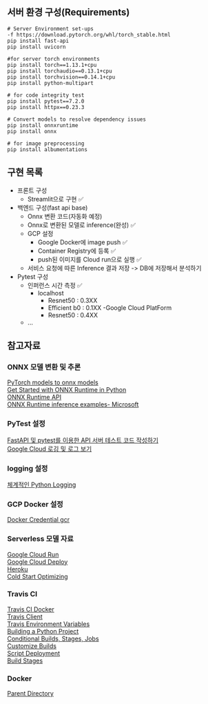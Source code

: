 ## 서버 환경 구성(Requirements)
```
# Server Environment set-ups
-f https://download.pytorch.org/whl/torch_stable.html
pip install fast-api
pip install uvicorn

#for server torch environments
pip install torch==1.13.1+cpu
pip install torchaudio==0.13.1+cpu
pip install torchvision==0.14.1+cpu
pip install python-multipart

# for code integrity test
pip install pytest==7.2.0
pip install httpx==0.23.3

# Convert models to resolve dependency issues
pip install onnxruntime
pip install onnx

# for image preprocessing
pip install albumentations

```
## 구현 목록
- 프론트 구성
    - Streamlit으로 구현 ✅
- 백엔드 구성(fast api base)
    - Onnx 변환 코드(자동화 예정)
    - Onnx로 변환된 모델로 inference(완성) ✅
    - GCP 설정
        - Google Docker에 image push ✅
        - Container Registry에 등록 ✅
        - push된 이미지를 Cloud run으로 실행 ✅
    - 서비스 요청에 따른 Inference 결과 저장 -> DB에 저장해서 분석하기
- Pytest 구성
    - 인퍼런스 시간 측정 ✅
        - localhost
            - Resnet50 : 0.3XX
            - Efficient b0 : 0.1XX
        -Google Cloud PlatForm
            - Resnet50 : 0.4XX
    - ...

## 참고자료
### ONNX 모델 변환 및 추론
[PyTorch models to onnx models](https://pytorch.org/docs/stable/onnx.html)  
[Get Started with ONNX Runtime in Python](https://onnxruntime.ai/docs/get-started/with-python.html)  
[ONNX Runtime API](https://onnxruntime.ai/docs/api/python/api_summary.html)  
[ONNX Runtime inference examples- Microsoft](https://github.com/microsoft/onnxruntime-inference-examples/blob/main/python/api/onnxruntime-python-api.py)  

### PyTest 설정
[FastAPI 및 pytest를 이용한 API 서버 테스트 코드 작성하기](https://sehoi.github.io/etc/fastapi-pytest/)  
[Google Cloud 로깅 및 로그 보기](https://cloud.google.com/run/docs/logging)
### logging 설정
[체계적인 Python Logging](https://hwangheek.github.io/2019/python-logging/)  
### GCP Docker 설정
[Docker Credential gcr](https://github.com/GoogleCloudPlatform/docker-credential-gcr)  
### Serverless 모델 자료
[Google Cloud Run](https://cloud.google.com/run?hl=ko)  
[Google Cloud Deploy](https://cloud.google.com/sdk/gcloud/reference/run/deploy)   
[Heroku](https://www.heroku.com/)  
[Cold Start Optimizing](https://www.youtube.com/watch?v=rWw90N2gVPk)

### Travis CI
[Travis CI Docker](https://docs.travis-ci.com/user/docker/)  
[Travis Client](https://github.com/travis-ci/travis.rb)  
[Travis Environment Variables](https://docs.travis-ci.com/user/environment-variables/)  
[Building a Python Project](https://docs.travis-ci.com/user/languages/python/)  
[Conditional Builds, Stages, Jobs](https://docs.travis-ci.com/user/conditional-builds-stages-jobs/)  
[Customize Builds](https://docs.travis-ci.com/user/customizing-the-build/)  
[Script Deployment](https://docs.travis-ci.com/user/deployment/script/)  
[Build Stages](https://docs.travis-ci.com/user/build-stages/)  

### Docker
[Parent Directory](https://velog.io/@skynet/Dockerfile%EC%97%90-%EB%B6%80%EB%AA%A8-%EB%94%94%EB%A0%89%ED%86%A0%EB%A6%AC%EC%9D%98-%ED%8C%8C%EC%9D%BC%EC%9D%84-%EB%B3%B5%EC%82%AC-%ED%95%98%EB%8A%94-%EB%B0%A9%EB%B2%95)